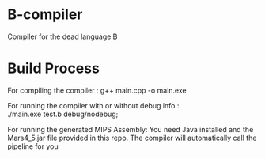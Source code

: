 # B-compiler
Compiler for the dead language B
# Build Process
For compiling the compiler : 
    g++ main.cpp -o main.exe 


For running the compiler with or without debug info :  
    ./main.exe test.b debug/nodebug;

For running the generated MIPS Assembly:
You need Java installed and the Mars4_5.jar file provided in this repo. The compiler will automatically call the pipeline for you 




